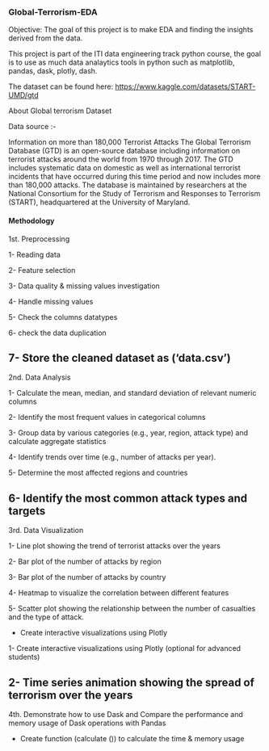 ### Global-Terrorism-EDA

Objective: The goal of this project is to make EDA and finding the insights derived from the data.

This project is part of the ITI data engineering track python course, 
the goal is to use as much data analaytics tools in python such as matplotlib, pandas, dask, plotly, dash. 


The dataset can be found here: https://www.kaggle.com/datasets/START-UMD/gtd

About Global terrorism Dataset

Data source :-

Information on more than 180,000 Terrorist Attacks
The Global Terrorism Database (GTD) is an open-source database including information on terrorist attacks around the world from 1970 through 2017. 
The GTD includes systematic data on domestic as well as international terrorist incidents that have occurred during this time period and now includes more than 180,000 attacks. 
The database is maintained by researchers at the National Consortium for the Study of Terrorism and Responses to Terrorism (START), headquartered at the University of Maryland.

#### Methodology

1st. Preprocessing

1- Reading data

2- Feature selection

3- Data quality & missing values investigation

4- Handle missing values

5- Check the columns datatypes

6- check the data duplication

7- Store the cleaned dataset as (‘data.csv’)
-----------------------------------------------------


2nd. Data Analysis

1- Calculate the mean, median, and standard deviation of relevant numeric columns

2- Identify the most frequent values in categorical columns

3- Group data by various categories (e.g., year, region, attack type) and calculate aggregate statistics

4- Identify trends over time (e.g., number of attacks per year).

5- Determine the most affected regions and countries

6- Identify the most common attack types and targets
--------------------------------------------------


3rd. Data Visualization

1- Line plot showing the trend of terrorist attacks over the years

2- Bar plot of the number of attacks by region

3- Bar plot of the number of attacks by country

4- Heatmap to visualize the correlation between different features

5- Scatter plot showing the relationship between the number of casualties and the type of attack.

* Create interactive visualizations using Plotly 

 1- Create interactive visualizations using Plotly (optional for advanced students)

 2- Time series animation showing the spread of terrorism over the years
-------------------------------------------------------


4th. Demonstrate how to use Dask and Compare the performance and memory usage of Dask operations with Pandas
 
  - Create function (calculate ()) to calculate the time & memory usage


  
